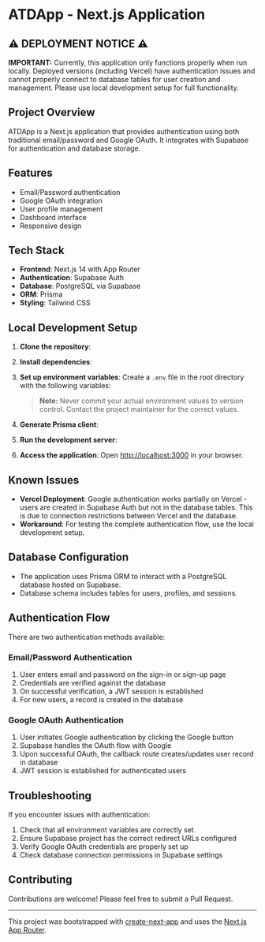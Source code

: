# ATDApp - Next.js Application

## ⚠️ DEPLOYMENT NOTICE ⚠️

**IMPORTANT:** Currently, this application only functions properly when run locally. Deployed versions (including Vercel) have authentication issues and cannot properly connect to database tables for user creation and management. Please use local development setup for full functionality.

## Project Overview

ATDApp is a Next.js application that provides authentication using both traditional email/password and Google OAuth. It integrates with Supabase for authentication and database storage.

## Features

- Email/Password authentication
- Google OAuth integration
- User profile management
- Dashboard interface
- Responsive design

## Tech Stack

- **Frontend**: Next.js 14 with App Router
- **Authentication**: Supabase Auth
- **Database**: PostgreSQL via Supabase
- **ORM**: Prisma
- **Styling**: Tailwind CSS

## Local Development Setup

1. **Clone the repository**:

2. **Install dependencies**:

3. **Set up environment variables**: Create a `.env` file in the root directory with the following variables:

   > **Note:** Never commit your actual environment values to version control. Contact the project maintainer for the correct values.

4. **Generate Prisma client**:

5. **Run the development server**:

6. **Access the application**: Open [http://localhost:3000](http://localhost:3000) in your browser.

## Known Issues

- **Vercel Deployment**: Google authentication works partially on Vercel - users are created in Supabase Auth but not in the database tables. This is due to connection restrictions between Vercel and the database.
- **Workaround**: For testing the complete authentication flow, use the local development setup.

## Database Configuration

- The application uses Prisma ORM to interact with a PostgreSQL database hosted on Supabase.
- Database schema includes tables for users, profiles, and sessions.

## Authentication Flow

There are two authentication methods available:

### Email/Password Authentication

1. User enters email and password on the sign-in or sign-up page
2. Credentials are verified against the database
3. On successful verification, a JWT session is established
4. For new users, a record is created in the database

### Google OAuth Authentication

1. User initiates Google authentication by clicking the Google button
2. Supabase handles the OAuth flow with Google
3. Upon successful OAuth, the callback route creates/updates user record in database
4. JWT session is established for authenticated users

## Troubleshooting

If you encounter issues with authentication:

1. Check that all environment variables are correctly set
2. Ensure Supabase project has the correct redirect URLs configured
3. Verify Google OAuth credentials are properly set up
4. Check database connection permissions in Supabase settings

## Contributing

Contributions are welcome! Please feel free to submit a Pull Request.

---

This project was bootstrapped with [create-next-app](https://nextjs.org/docs/app/api-reference/cli/create-next-app) and uses the [Next.js App Router](https://nextjs.org/docs/app).
